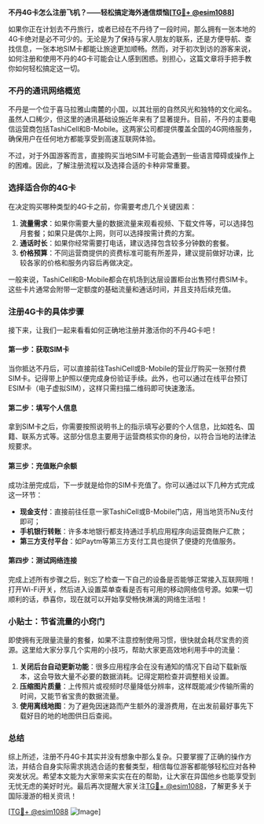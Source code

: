 **不丹4G卡怎么注册飞机？——轻松搞定海外通信烦恼[[TG💪+ @esim1088](https://t.me/s/esim1088)]**

如果你正在计划去不丹旅行，或者已经在不丹待了一段时间，那么拥有一张本地的4G卡绝对是必不可少的。无论是为了保持与家人朋友的联系，还是方便导航、查找信息，一张本地SIM卡都能让旅途更加顺畅。然而，对于初次到访的游客来说，如何注册和使用不丹的4G卡可能会让人感到困惑。别担心，这篇文章将手把手教你如何轻松搞定这一切。

### 不丹的通讯网络概览

不丹是一个位于喜马拉雅山南麓的小国，以其壮丽的自然风光和独特的文化闻名。虽然人口稀少，但这里的通讯基础设施近年来有了显著提升。目前，不丹的主要电信运营商包括TashiCell和B-Mobile。这两家公司都提供覆盖全国的4G网络服务，确保用户在任何地方都能享受到高速互联网体验。

不过，对于外国游客而言，直接购买当地SIM卡可能会遇到一些语言障碍或操作上的困难。因此，了解注册流程以及选择合适的卡种非常重要。

### 选择适合你的4G卡

在决定购买哪种类型的4G卡之前，你需要考虑几个关键因素：

1. **流量需求**：如果你需要大量的数据流量来观看视频、下载文件等，可以选择包月套餐；如果只是偶尔上网，则可以选择按需计费的方案。
2. **通话时长**：如果你经常需要打电话，建议选择包含较多分钟数的套餐。
3. **价格预算**：不同运营商提供的资费标准可能有所差异，建议提前做好功课，比较各家的价格和服务内容后再做决定。

一般来说，TashiCell和B-Mobile都会在机场到达层设置柜台出售预付费SIM卡。这些卡片通常会附带一定额度的基础流量和通话时间，并且支持后续充值。

### 注册4G卡的具体步骤

接下来，让我们一起来看看如何正确地注册并激活你的不丹4G卡吧！

#### 第一步：获取SIM卡
当你抵达不丹后，可以直接前往TashiCell或B-Mobile的营业厅购买一张预付费SIM卡。记得带上护照以便完成身份验证手续。此外，也可以通过在线平台预订ESIM卡（电子虚拟SIM），这样只需扫描二维码即可快速激活。

#### 第二步：填写个人信息
拿到SIM卡之后，你需要按照说明书上的指示填写必要的个人信息，比如姓名、国籍、联系方式等。这部分信息主要用于运营商核实你的身份，以符合当地的法律法规要求。

#### 第三步：充值账户余额
成功注册完成后，下一步就是给你的SIM卡充值了。你可以通过以下几种方式完成这一环节：
- **现金支付**：直接前往任意一家TashiCell或B-Mobile门店，用当地货币Nu支付即可；
- **手机银行转账**：许多本地银行都支持通过手机应用程序向运营商账户汇款；
- **第三方支付平台**：如Paytm等第三方支付工具也提供了便捷的充值服务。

#### 第四步：测试网络连接
完成上述所有步骤之后，别忘了检查一下自己的设备是否能够正常接入互联网哦！打开Wi-Fi开关，然后进入设置菜单查看是否有可用的移动网络信号源。如果一切顺利的话，恭喜你，现在就可以开始享受畅快淋漓的网络生活啦！

### 小贴士：节省流量的小窍门

即使拥有无限量流量的套餐，如果不注意控制使用习惯，很快就会耗尽宝贵的资源。这里给大家分享几个实用的小技巧，帮助大家更高效地利用手中的流量：

1. **关闭后台自动更新功能**：很多应用程序会在没有通知的情况下自动下载新版本，这会导致大量不必要的数据消耗。记得定期检查并调整相关设置。
2. **压缩图片质量**：上传照片或视频时尽量降低分辨率，这样既能减少传输所需的时间，又能节省宝贵的数据流量。
3. **使用离线地图**：为了避免因迷路而产生额外的漫游费用，在出发前最好事先下载好目的地的地图供日后查阅。

### 总结

综上所述，注册不丹4G卡其实并没有想象中那么复杂。只要掌握了正确的操作方法，并结合自身实际需求挑选合适的套餐类型，相信每位游客都能够轻松应对各种突发状况。希望本文能为大家带来实实在在的帮助，让大家在异国他乡也能享受到无忧无虑的美好时光。最后再次提醒大家关注[TG💪+ @esim1088](https://t.me/s/esim1088)，了解更多关于国际漫游的相关资讯！

[[TG💪+ @esim1088](https://t.me/s/esim1088) ![Image](https://i.postimg.cc/4NQfJmqS/Snipaste-2025-05-13-00-14-12.png)]